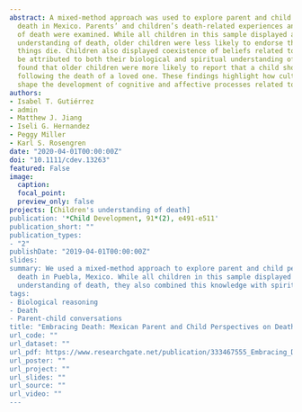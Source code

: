 ```yaml
---
abstract: A mixed-method approach was used to explore parent and child perspectives on
  death in Mexico. Parents’ and children’s death-related experiences and understanding
  of death were examined. While all children in this sample displayed a biological
  understanding of death, older children were less likely to endorse that all living
  things die. Children also displayed coexistence of beliefs related to death that can
  be attributed to both their biological and spiritual understanding of death. We also
  found that older children were more likely to report that a child should feel sad
  following the death of a loved one. These findings highlight how cultural practices
  shape the development of cognitive and affective processes related to death.
authors:
- Isabel T. Gutiérrez
- admin
- Matthew J. Jiang
- Iseli G. Hernandez
- Peggy Miller
- Karl S. Rosengren
date: "2020-04-01T00:00:00Z"
doi: "10.1111/cdev.13263"
featured: False
image:
  caption: 
  focal_point: 
  preview_only: false
projects: [Children's understanding of death]
publication: '*Child Development, 91*(2), e491-e511'
publication_short: ""
publication_types:
- "2"
publishDate: "2019-04-01T00:00:00Z"
slides: 
summary: We used a mixed-method approach to explore parent and child perspectives on 
  death in Puebla, Mexico. While all children in this sample displayed a biological
  understanding of death, they also combined this knowledge with spiritual information. 
tags:
- Biological reasoning
- Death
- Parent-child conversations
title: "Embracing Death: Mexican Parent and Child Perspectives on Death"
url_code: ""
url_dataset: ""
url_pdf: https://www.researchgate.net/publication/333467555_Embracing_Death_Mexican_Parent_and_Child_Perspectives_on_Death
url_poster: ""
url_project: ""
url_slides: ""
url_source: ""
url_video: ""
---
```


